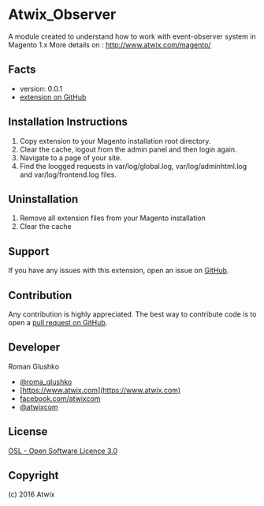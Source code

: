 # Atwix_Observer
A module created to understand how to work with event-observer system in Magento 1.x
More details on : http://www.atwix.com/magento/

Facts
-----
- version: 0.0.1
- [extension on GitHub](https://github.com/Atwix/Atwix_Observer)

Installation Instructions
-------------------------
1. Copy extension to your Magento installation root directory.
2. Clear the cache, logout from the admin panel and then login again.
3. Navigate to a page of your site.
4. Find the loogged requests in var/log/global.log, var/log/adminhtml.log and var/log/frontend.log files.

Uninstallation
--------------
1. Remove all extension files from your Magento installation
2. Clear the cache

Support
-------
If you have any issues with this extension, open an issue on [GitHub](https://github.com/Atwix/Atwix_Observer/issues).

Contribution
------------
Any contribution is highly appreciated. The best way to contribute code is to open a [pull request on GitHub](https://help.github.com/articles/using-pull-requests).

Developer
---------
Roman Glushko
- [@roma_glushko](https://twitter.com/roma_glushko)
- [https://www.atwix.com](https://www.atwix.com)  
- [facebook.com/atwixcom](https://www.facebook.com/atwixcom)
- [@atwixcom](https://twitter.com/atwixcom)

License
-------
[OSL - Open Software Licence 3.0](http://opensource.org/licenses/osl-3.0.php)

Copyright
---------
(c) 2016 Atwix
